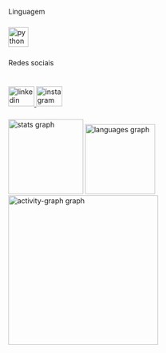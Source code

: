 <p align="left">Linguagem</p>

###

<div align="left">
  <img src="https://cdn.jsdelivr.net/gh/devicons/devicon/icons/python/python-original.svg" height="40" alt="python logo"  />
</div>

###

<p align="left">Redes sociais</p>

###

<h1 align="left"></h1>

###

<div align="left">
  <a href="https://www.linkedin.com/in/gustavo-marcondes-31588418b/" target="_blank">
    <img src="https://raw.githubusercontent.com/maurodesouza/profile-readme-generator/master/src/assets/icons/social/linkedin/default.svg" width="52" height="40" alt="linkedin logo"  />
  </a>
  <a href="https://www.instagram.com/gust__a/" target="_blank">
    <img src="https://raw.githubusercontent.com/maurodesouza/profile-readme-generator/master/src/assets/icons/social/instagram/default.svg" width="52" height="40" alt="instagram logo"  />
  </a>
  <a href= https://outlook.live.com/mail/0/?refd=account.microsoft.com&fref=home.banner.viewinbox
    <img src="https://raw.githubusercontent.com/maurodesouza/profile-readme-generator/master/src/assets/icons/social/microsoft-outlook/default.svg" width="52" height="40" alt="microsoft-outlook logo"  />
  </a>
</div>

###

<div align="left">
  <img src="https://github-readme-stats.vercel.app/api?username=GustaMarc&hide_title=false&hide_rank=false&show_icons=true&include_all_commits=true&count_private=true&disable_animations=false&theme=dracula&locale=en&hide_border=false&order=1" height="150" alt="stats graph"  />
  <img src="https://github-readme-stats.vercel.app/api/top-langs?username=GustaMarc&locale=pt-br&hide_title=false&layout=compact&card_width=320&langs_count=5&theme=radical&hide_border=false&order=2" height="140" alt="languages graph"  />
  <img src="https://github-readme-activity-graph.vercel.app/graph?username=GustaMarc&radius=16&theme=react&area=true&order=5" height="300" alt="activity-graph graph"  />
</div>

###
